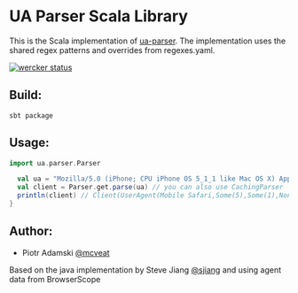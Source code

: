 UA Parser Scala Library
======================

This is the Scala implementation of [ua-parser](https://github.com/tobie/ua-parser).
The implementation uses the shared regex patterns and overrides from regexes.yaml.

[![wercker status](https://app.wercker.com/status/ecaa3d98ba2b475f475cad290458a661/s "wercker status")](https://app.wercker.com/project/bykey/ecaa3d98ba2b475f475cad290458a661)

Build:
------

    sbt package

Usage:
--------
```scala
import ua.parser.Parser

  val ua = "Mozilla/5.0 (iPhone; CPU iPhone OS 5_1_1 like Mac OS X) AppleWebKit/534.46 (KHTML, like Gecko) Version/5.1 Mobile/9B206 Safari/7534.48.3"
  val client = Parser.get.parse(ua) // you can also use CachingParser
  println(client) // Client(UserAgent(Mobile Safari,Some(5),Some(1),None),OS(iOS,Some(5),Some(1),Some(1),None),Device(iPhone))
}
```

Author:
-------

  * Piotr Adamski [@mcveat](https://twitter.com/mcveat)

  Based on the java implementation by Steve Jiang [@sjiang](https://twitter.com/sjiang) and using agent data from BrowserScope
